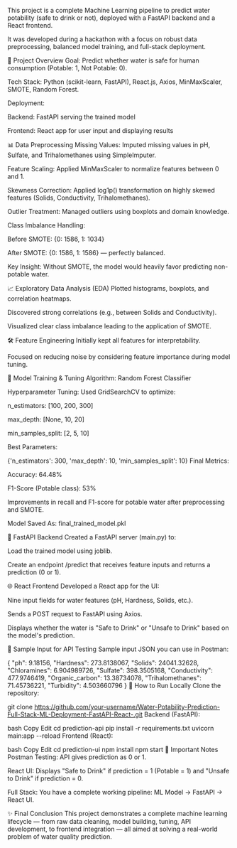 This project is a complete Machine Learning pipeline to predict water potability (safe to drink or not), deployed with a FastAPI backend and a React frontend.

It was developed during a hackathon with a focus on robust data preprocessing, balanced model training, and full-stack deployment.

🧪 Project Overview
Goal: Predict whether water is safe for human consumption (Potable: 1, Not Potable: 0).

Tech Stack: Python (scikit-learn, FastAPI), React.js, Axios, MinMaxScaler, SMOTE, Random Forest.

Deployment:

Backend: FastAPI serving the trained model

Frontend: React app for user input and displaying results

📊 Data Preprocessing
Missing Values: Imputed missing values in pH, Sulfate, and Trihalomethanes using SimpleImputer.

Feature Scaling: Applied MinMaxScaler to normalize features between 0 and 1.

Skewness Correction: Applied log1p() transformation on highly skewed features (Solids, Conductivity, Trihalomethanes).

Outlier Treatment: Managed outliers using boxplots and domain knowledge.

Class Imbalance Handling:

Before SMOTE: {0: 1586, 1: 1034}

After SMOTE: {0: 1586, 1: 1586} — perfectly balanced.

Key Insight: Without SMOTE, the model would heavily favor predicting non-potable water.

📈 Exploratory Data Analysis (EDA)
Plotted histograms, boxplots, and correlation heatmaps.

Discovered strong correlations (e.g., between Solids and Conductivity).

Visualized clear class imbalance leading to the application of SMOTE.

🛠 Feature Engineering
Initially kept all features for interpretability.

Focused on reducing noise by considering feature importance during model tuning.

🤖 Model Training & Tuning
Algorithm: Random Forest Classifier

Hyperparameter Tuning: Used GridSearchCV to optimize:

n_estimators: [100, 200, 300]

max_depth: [None, 10, 20]

min_samples_split: [2, 5, 10]

Best Parameters:


{'n_estimators': 300, 'max_depth': 10, 'min_samples_split': 10}
Final Metrics:

Accuracy: 64.48%

F1-Score (Potable class): 53%

Improvements in recall and F1-score for potable water after preprocessing and SMOTE.

Model Saved As: final_trained_model.pkl

🚀 FastAPI Backend
Created a FastAPI server (main.py) to:

Load the trained model using joblib.

Create an endpoint /predict that receives feature inputs and returns a prediction (0 or 1).

🌐 React Frontend
Developed a React app for the UI:

Nine input fields for water features (pH, Hardness, Solids, etc.).

Sends a POST request to FastAPI using Axios.

Displays whether the water is "Safe to Drink" or "Unsafe to Drink" based on the model's prediction.

🧪 Sample Input for API Testing
Sample input JSON you can use in Postman:

{
  "ph": 9.18156,
  "Hardness": 273.8138067,
  "Solids": 24041.32628,
  "Chloramines": 6.904989726,
  "Sulfate": 398.3505168,
  "Conductivity": 477.9746419,
  "Organic_carbon": 13.38734078,
  "Trihalomethanes": 71.45736221,
  "Turbidity": 4.503660796
}
📝 How to Run Locally
Clone the repository:


git clone https://github.com/your-username/Water-Potability-Prediction-Full-Stack-ML-Deployment-FastAPI-React-.git
Backend (FastAPI):

bash
Copy
Edit
cd prediction-api
pip install -r requirements.txt
uvicorn main:app --reload
Frontend (React):

bash
Copy
Edit
cd prediction-ui
npm install
npm start
📢 Important Notes
Postman Testing: API gives prediction as 0 or 1.

React UI: Displays "Safe to Drink" if prediction = 1 (Potable = 1) and "Unsafe to Drink" if prediction = 0.

Full Stack: You have a complete working pipeline: ML Model → FastAPI → React UI.

✨ Final Conclusion
This project demonstrates a complete machine learning lifecycle — from raw data cleaning, model building, tuning, API development, to frontend integration — all aimed at solving a real-world problem of water quality prediction.
